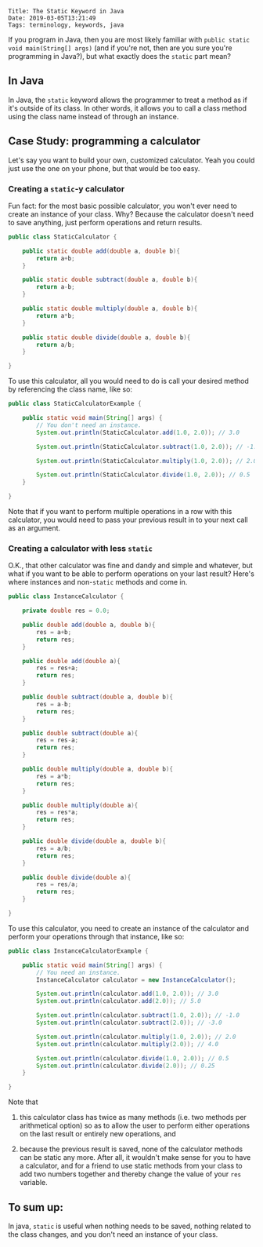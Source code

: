     Title: The Static Keyword in Java
    Date: 2019-03-05T13:21:49
    Tags: terminology, keywords, java

If you program in Java, then you are most likely familiar with `public static void main(String[] args)` (and if you're not, then are you sure you're programming in Java?), but what exactly does the `static` part mean?

<!-- more -->

## In Java

In Java, the `static` keyword allows the programmer to treat a method as if it's outside of its class. In other words, it allows you to call a class method using the class name instead of through an instance.

## Case Study: programming a calculator

Let's say you want to build your own, customized calculator. Yeah you could just use the one on your phone, but that would be too easy.

### Creating a `static`-y calculator

Fun fact: for the most basic possible calculator, you won't ever need to create an instance of your class. Why? Because the calculator doesn't need to save anything, just perform operations and return results.

```java
public class StaticCalculator {

	public static double add(double a, double b){
		return a+b;
	}

	public static double subtract(double a, double b){
		return a-b;
	}

	public static double multiply(double a, double b){
		return a*b;
	}

	public static double divide(double a, double b){
		return a/b;
	}

}

```

To use this calculator, all you would need to do is call your desired method by referencing the class name, like so:

```java
public class StaticCalculatorExample {

	public static void main(String[] args) {
		// You don't need an instance.
		System.out.println(StaticCalculator.add(1.0, 2.0)); // 3.0

		System.out.println(StaticCalculator.subtract(1.0, 2.0)); // -1.0

		System.out.println(StaticCalculator.multiply(1.0, 2.0)); // 2.0

		System.out.println(StaticCalculator.divide(1.0, 2.0)); // 0.5
	}

}
```

Note that if you want to perform multiple operations in a row with this calculator, you would need to pass your previous result in to your next call as an argument.

### Creating a calculator with less `static`

O.K., that other calculator was fine and dandy and simple and whatever, but what if you want to be able to perform operations on your last result? Here's where instances and non-`static` methods and come in.

```java
public class InstanceCalculator {

	private double res = 0.0;

	public double add(double a, double b){
		res = a+b;
		return res;
	}

	public double add(double a){
		res = res+a;
		return res;
	}

	public double subtract(double a, double b){
		res = a-b;
		return res;
	}

	public double subtract(double a){
		res = res-a;
		return res;
	}

	public double multiply(double a, double b){
		res = a*b;
		return res;
	}

	public double multiply(double a){
		res = res*a;
		return res;
	}

	public double divide(double a, double b){
		res = a/b;
		return res;
	}

	public double divide(double a){
		res = res/a;
		return res;
	}

}
```

To use this calculator, you need to create an instance of the calculator and perform your operations through that instance, like so:

```java
public class InstanceCalculatorExample {

	public static void main(String[] args) {
		// You need an instance.
		InstanceCalculator calculator = new InstanceCalculator();

		System.out.println(calculator.add(1.0, 2.0)); // 3.0
		System.out.println(calculator.add(2.0)); // 5.0

		System.out.println(calculator.subtract(1.0, 2.0)); // -1.0
		System.out.println(calculator.subtract(2.0)); // -3.0

		System.out.println(calculator.multiply(1.0, 2.0)); // 2.0
		System.out.println(calculator.multiply(2.0)); // 4.0

		System.out.println(calculator.divide(1.0, 2.0)); // 0.5
		System.out.println(calculator.divide(2.0)); // 0.25
	}

}
```

Note that

1. this calculator class has twice as many methods (i.e. two methods per arithmetical option) so as to allow the user to perform either operations on the last result or entirely new operations, and

2. because the previous result is saved, none of the calculator methods can be static any more. After all, it wouldn't make sense for you to have a calculator, and for a friend to use static methods from your class to add two numbers together and thereby change the value of your `res` variable.


## To sum up:

In java, `static` is useful when nothing needs to be saved, nothing related to the class changes, and you don't need an instance of your class.

